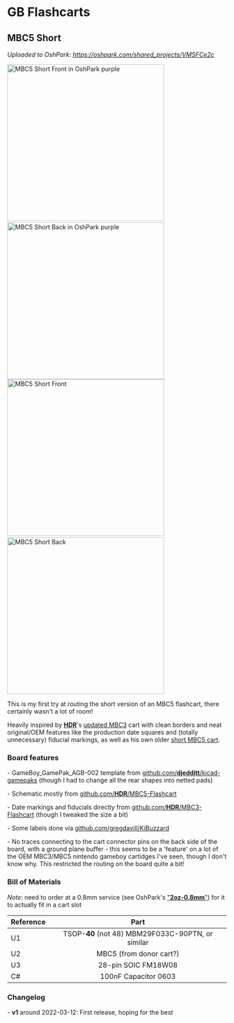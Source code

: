 # GB Flashcarts



## MBC5 Short
*Uploaded to OshPark: https://oshpark.com/shared_projects/VMSFCe2c*

<img src="https://user-images.githubusercontent.com/2113065/158044971-642bab8c-a5e2-40cb-a73b-bde5c176bbb7.png" alt="MBC5 Short Front in OshPark purple" width="360"/>&nbsp;<img src="https://user-images.githubusercontent.com/2113065/158044974-2df0d466-08ab-4a5f-8450-73d3070ace09.png" alt="MBC5 Short Back in OshPark purple" width="360"/>
<img src="https://user-images.githubusercontent.com/2113065/158045170-bcb606c9-b4c9-4cf6-bc19-46a3bfe7e261.png" alt="MBC5 Short Front" width="360"/>&nbsp;<img src="https://user-images.githubusercontent.com/2113065/158045176-9c16197f-b99c-41db-aebe-6c0d9a05409c.png" alt="MBC5 Short Back" width="360"/>


This is my first try at routing the short version of an MBC5 flashcart, there certainly wasn't a lot of room!

Heavily inspired by [**HDR**](https://martinrefseth.com/)'s [updated MBC3](https://oshpark.com/shared_projects/YCtVNv4A) cart with clean borders and neat original/OEM features like the production date squares and (totally unnecessary) fiducial markings, as well as his own older [short MBC5 cart](https://oshpark.com/shared_projects/IOwfD0lC).

### Board features

\- GameBoy_GamePak_AGB-002 template from [github.com/**djedditt**/kicad-gamepaks](https://github.com/djedditt/kicad-gamepaks) (though I had to change all the rear shapes into netted pads)

\- Schematic mostly from [github.com/**HDR**/MBC5-Flashcart](https://github.com/HDR/MBC5-Flashcart)

\- Date markings and fiducials directly from [github.com/**HDR**/MBC3-Flashcart](https://github.com/HDR/MBC3-Flashcart) (though I tweaked the size a bit)

\- Some labels done via [github.com/gregdavill/KiBuzzard](https://github.com/gregdavill/KiBuzzard)

\- No traces connecting to the cart connector pins on the back side of the board, with a ground plane buffer - this seems to be a 'feature' on a lot of the OEM MBC3/MBC5 nintendo gameboy cartidges I've seen, though I don't know why. This restricted the routing on the board quite a bit!

### Bill of Materials
*Note*: need to order at a 0.8mm service (see OshPark's ["**2oz-0.8mm**"](https://docs.oshpark.com/services/two-layer-hhdc/)) for it to actually fit in a cart slot

| Reference | Part |
| :-- | :--: |
| U1 | TSOP-**40** (not 48) MBM29F033C-90PTN, or similar |
| U2 | MBC5 (from donor cart?) |
| U3 | 28-pin SOIC FM18W08 |
| C# | 100nF Capacitor 0603 |

### Changelog
\- **v1** around 2022-03-12: First release, hoping for the best
